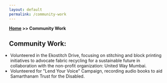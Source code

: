 ```yaml
---
layout: default
permalink: /community-work
---
```


**[Home](/) >> Community Work**

## Community Work:

<ul style="margin-left: -1.4em;">
  <li>Volunteered in the Ekostitch Drive, focusing on stitching and block printing initiatives to advocate fabric recycling for a sustainable future in collaboration with the non-profit organization: United Way Mumbai.</li>
  <li>Volunteered for "Lend Your Voice" Campaign, recording audio books to aid Samarthanam Trust for the Disabled.</li>
</ul>
